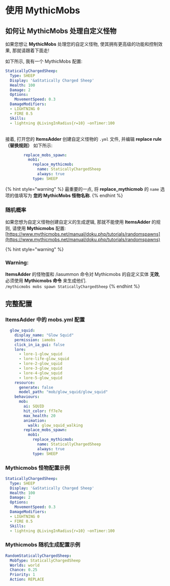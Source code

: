 # 使用 MythicMobs

## 如何让 MythicMobs 处理自定义怪物

如果您想让 **MythicMobs** 处理您的自定义怪物, 使其拥有更高级的功能和控制效果, 那就请跟着下面走!

如下所示, 我有一个 MythicMobs 配置:

```yaml
StaticallyChargedSheep:
  Type: SHEEP
  Display: '&aStatically Charged Sheep'
  Health: 100
  Damage: 2
  Options:
    MovementSpeed: 0.3
  DamageModifiers:
  - LIGHTNING 0
  - FIRE 0.5
  Skills:
  - lightning @LivingInRadius{r=10} ~onTimer:100
```

\
接着, 打开您的 **ItemsAdder** 创建自定义怪物的 `.yml` 文件, 并编辑 **replace rule（替换规则）** 如下所示:

```yaml
        replace_mobs_spawn:
          mob1:
            replace_mythicmob:
              name: StaticallyChargedSheep
              always: true
            type: SHEEP
```

{% hint style="warning" %}
最重要的一点, 将 **replace\_mythicmob** 的 `name` 选项的值填写为 **您的 MythicMobs 怪物名称**.
{% endhint %}

### 随机概率

如果您想为自定义怪物创建自定义的生成逻辑, 那就不能使用 **ItemsAdder** 的规则, 请使用 **Mythicmobs** 配置: [https://www.mythicmobs.net/manual/doku.php/tutorials/randomspawns](https://www.mythicmobs.net/manual/doku.php/tutorials/randomspawns)

{% hint style="warning" %}
### Warning:

**ItemsAdder** 的怪物蛋和 /iasummon 命令对 Mythicmobs 的自定义实体 **无效**, 必须使用 **Mythicmobs 命令** 来生成他们.\
`/mythicmobs mobs spawn StaticallyChargedSheep`
{% endhint %}

## 完整配置

### ItemsAdder 中的 mobs.yml 配置

```yaml
  glow_squid:
    display_name: "Glow Squid"
    permission: iamobs
    click_in_ia_gui: false
    lore:
      - lore-1-glow_squid
      - lore-life-glow_squid
      - lore-2-glow_squid
      - lore-3-glow_squid
      - lore-4-glow_squid
      - lore-5-glow_squid
    resource:
      generate: false
      model_path: "mob/glow_squid/glow_squid"
    behaviours:
      mob:
        ai: SQUID
        hit_color: ff7e7e
        max_health: 20
        animation:
          walk: glow_squid_walking
        replace_mobs_spawn:
          mob1:
            replace_mythicmob:
              name: StaticallyChargedSheep
              always: true
            type: SHEEP
```

### Mythicmobs 怪物配置示例

```yaml
StaticallyChargedSheep:
  Type: SHEEP
  Display: '&aStatically Charged Sheep'
  Health: 100
  Damage: 2
  Options:
    MovementSpeed: 0.3
  DamageModifiers:
  - LIGHTNING 0
  - FIRE 0.5
  Skills:
  - lightning @LivingInRadius{r=10} ~onTimer:100
```

### Mythicmobs 随机生成配置示例

```yaml
RandomStaticallyChargedSheep:
  MobType: StaticallyChargedSheep
  Worlds: world
  Chance: 0.25
  Priority: 1
  Action: REPLACE
```

